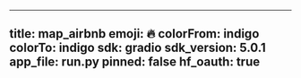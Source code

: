 
---
title: map_airbnb 
emoji: 🔥
colorFrom: indigo
colorTo: indigo
sdk: gradio
sdk_version: 5.0.1
app_file: run.py
pinned: false
hf_oauth: true
---
